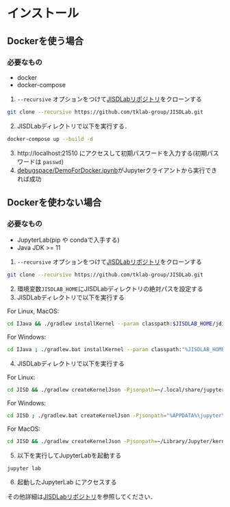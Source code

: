 # インストール
## Dockerを使う場合
### 必要なもの
- docker
- docker-compose

1. `--recursive` オプションをつけて[JISDLabリポジトリ](https://github.com/tklab-group/JISDLab)をクローンする
```sh
git clone --recursive https://github.com/tklab-group/JISDLab.git
```
2. JISDLabディレクトリで以下を実行する．
```sh
docker-compose up --build -d
```
3. http://localhost:21510 にアクセスして初期パスワードを入力する(初期パスワードは `passwd`)
4. [debugspace/DemoForDocker.ipynb](debugspace/DemoForDocker.ipynb)がJupyterクライアントから実行できれば成功

## Dockerを使わない場合
### 必要なもの
- JupyterLab(pip や condaで入手する)
- Java JDK >= 11


1. `--recursive` オプションをつけて[JISDLabリポジトリ](https://github.com/tklab-group/JISDLab)をクローンする
```sh
git clone --recursive https://github.com/tklab-group/JISDLab.git
```
2. 環境変数`JISDLAB_HOME`にJISDLabディレクトリの絶対パスを設定する
3. JISDLabディレクトリで以下を実行する

For Linux, MacOS:
```bash
cd IJava && ./gradlew installKernel --param classpath:$JISDLAB_HOME/jdiscript/jdiscript/build/libs/jdiscript-0.9.0.jar:$JISDLAB_HOME/JISD/build/libs/jisd-all.jar:$JISDLAB_HOME/sample --param startup-scripts-path:$JISDLAB_HOME/JISD/startup.jshell && cd ..
```

For Windows:
```bash
cd IJava ; ./gradlew.bat installKernel --param classpath:"%JISDLAB_HOME%/jdiscript/jdiscript/build/libs/jdiscript-0.9.0.jar;%JISDLAB_HOME%/JISD/build/libs/jisd-all.jar;%JISDLAB_HOME%/sample" --param startup-scripts-path:"%JISDLAB_HOME%/JISD/startup.jshell"; cd ..
```

4. JISDLabディレクトリで以下を実行する

For Linux:
```bash
cd JISD && ./gradlew createKernelJson -Pjsonpath=~/.local/share/jupyter/kernels/java/kernel.json -Pcp=$JISDLAB_HOME/sample && cd ..
```

For Windows:
```bash
cd JISD ; ./gradlew.bat createKernelJson -Pjsonpath="%APPDATA%\jupyter\kernels\java\kernel.json" -Pcp="%JISDLAB_HOME%/sample"; cd ..
```

For MacOS:
```bash
cd JISD && ./gradlew createKernelJson -Pjsonpath=~/Library/Jupyter/kernels/java/kernel.json -Pcp=$JISDLAB_HOME/sample && cd ..
```

5. 以下を実行してJupyterLabを起動する
```sh
jupyter lab
```

6. 起動したJupyterLab にアクセスする

その他詳細は[JISDLabリポジトリ](https://github.com/tklab-group/JISDLab)を参照してください．

